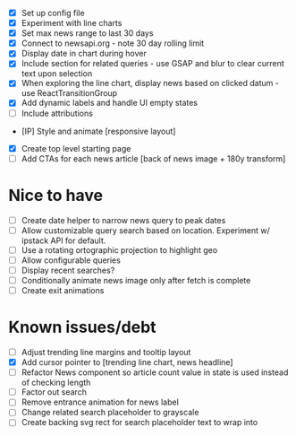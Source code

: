 - [x] Set up config file
- [x] Experiment with line charts
- [x] Set max news range to last 30 days
- [x] Connect to newsapi.org - note 30 day rolling limit
- [x] Display date in chart during hover
- [x] Include section for related queries - use GSAP and blur to clear current text upon selection
- [x] When exploring the line chart, display news based on clicked datum - use ReactTransitionGroup
- [x] Add dynamic labels and handle UI empty states
- [ ] Include attributions
- [IP] Style and animate [responsive layout]
- [x] Create top level starting page
- [ ] Add CTAs for each news article [back of news image + 180y transform]

# Nice to have
- [ ] Create date helper to narrow news query to peak dates
- [ ] Allow customizable query search based on location. Experiment w/ ipstack API for default.
- [ ] Use a rotating ortographic projection to highlight geo
- [ ] Allow configurable queries
- [ ] Display recent searches?
- [ ] Conditionally animate news image only after fetch is complete
- [ ] Create exit animations

# Known issues/debt
- [ ] Adjust trending line margins and tooltip layout
- [x] Add cursor pointer to [trending line chart, news headline]
- [ ] Refactor News component so article count value in state is used instead of checking length
- [ ] Factor out search
- [ ] Remove entrance animation for news label
- [ ] Change related search placeholder to grayscale
- [ ] Create backing svg rect for search placeholder text to wrap into